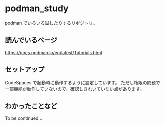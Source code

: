 # podman_study

podman でいろいろ試したりするリポジトリ。

## 読んでいるページ

https://docs.podman.io/en/latest/Tutorials.html

## セットアップ

CodeSpaces で起動時に動作するように設定しています。
ただし権限の問題で一部機能が動作していないので、確認しきれいていない点があります。

## わかったことなど

To be continued...
